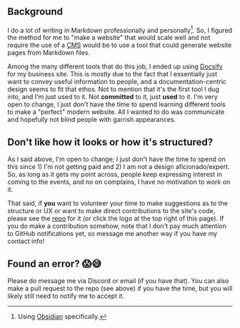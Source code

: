 ## Background

I do a lot of writing in Markdown professionally and personally[^1]. So, I figured the method for me to "make a website" that would scale well and not require the use of a [CMS](https://en.wikipedia.org/wiki/Content_management_system) would be to use a tool that could generate website pages from Markdown files.

Among the many different tools that do this job, I ended up using [Docsify](https://docsify.js.org/#/) for my business site. This is mostly due to the fact that I essentially just want to convey useful information to people, and a documentation-centric design seems to fit that ethos. Not to mention that it's the first tool I dug into, and I'm just used to it. Not **committed** to it, just **used** to it. I'm very open to change, I just don't have the time to spend learning different tools to make a "perfect" modern website. All I wanted to do was communicate and hopefully not blind people with garrish appearances.

## Don't like how it looks or how it's structured?

As I said above, I'm open to change; I just don't have the time to spend on this since 1) I'm not getting paid and 2) I am not a design aficionado/expert. So, as long as it gets my point across, people keep expressing interest in coming to the events, and no on complains, I have no motivation to work on it. 

That said, if **you** want to volunteer your time to make suggestions as to the structure or UX or want to make direct contributions to the site's code, please see the [repo](https://github.com/starkville-tech-meetup/starkville-tech-meetup.github.io) for it (or click the logo at the top right of this page). If you do make a contribution somehow, note that I don't pay much attention to GitHub notifications yet, so message me another way if you have my contact info!

## Found an error? 😱😅  

Please do message me via Discord or email (if you have that). You can also make a pull request to the repo (see above) if you have the time, but you will likely still need to notify me to accept it.


[^1]: Using [Obsidian](https://obsidian.md/) specifically. 